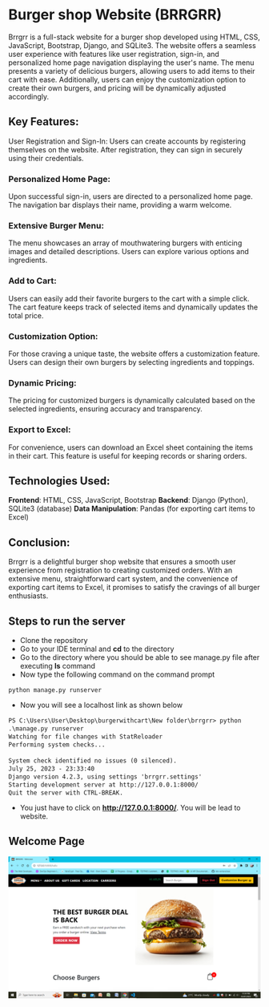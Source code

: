 # Burger shop Website (BRRGRR)

Brrgrr is a full-stack website for a burger shop developed using HTML, CSS, JavaScript, Bootstrap, Django, and SQLite3. The website offers a seamless user experience with features like user registration, sign-in, and personalized home page navigation displaying the user's name. The menu presents a variety of delicious burgers, allowing users to add items to their cart with ease. Additionally, users can enjoy the customization option to create their own burgers, and pricing will be dynamically adjusted accordingly.

## Key Features:

User Registration and Sign-In:
Users can create accounts by registering themselves on the website. After registration, they can sign in securely using their credentials.

### Personalized Home Page:
Upon successful sign-in, users are directed to a personalized home page. The navigation bar displays their name, providing a warm welcome.

### Extensive Burger Menu:
The menu showcases an array of mouthwatering burgers with enticing images and detailed descriptions. Users can explore various options and ingredients.

### Add to Cart:
Users can easily add their favorite burgers to the cart with a simple click. The cart feature keeps track of selected items and dynamically updates the total price.

### Customization Option:
For those craving a unique taste, the website offers a customization feature. Users can design their own burgers by selecting ingredients and toppings.

### Dynamic Pricing:
The pricing for customized burgers is dynamically calculated based on the selected ingredients, ensuring accuracy and transparency.

### Export to Excel:
For convenience, users can download an Excel sheet containing the items in their cart. This feature is useful for keeping records or sharing orders.

## Technologies Used:

**Frontend**: HTML, CSS, JavaScript, Bootstrap
**Backend**: Django (Python), SQLite3 (database)
**Data Manipulation**: Pandas (for exporting cart items to Excel)

## Conclusion:

Brrgrr is a delightful burger shop website that ensures a smooth user experience from registration to creating customized orders. With an extensive menu, straightforward cart system, and the convenience of exporting cart items to Excel, it promises to satisfy the cravings of all burger enthusiasts.


## Steps to run the server
- Clone the repository
- Go to your IDE terminal and **cd** to the directory
- Go to the directory where you should be able to see manage.py file after executing **ls** command
- Now type the following command on the command prompt
```
python manage.py runserver
```
- Now you will see a localhost link as shown below

```
PS C:\Users\User\Desktop\burgerwithcart\New folder\brrgrr> python .\manage.py runserver
Watching for file changes with StatReloader
Performing system checks...

System check identified no issues (0 silenced).
July 25, 2023 - 23:33:40
Django version 4.2.3, using settings 'brrgrr.settings'
Starting development server at http://127.0.0.1:8000/
Quit the server with CTRL-BREAK.
```
- You just have to click on **http://127.0.0.1:8000/**. You will be lead to website.


## Welcome Page
![](images/home.png)
